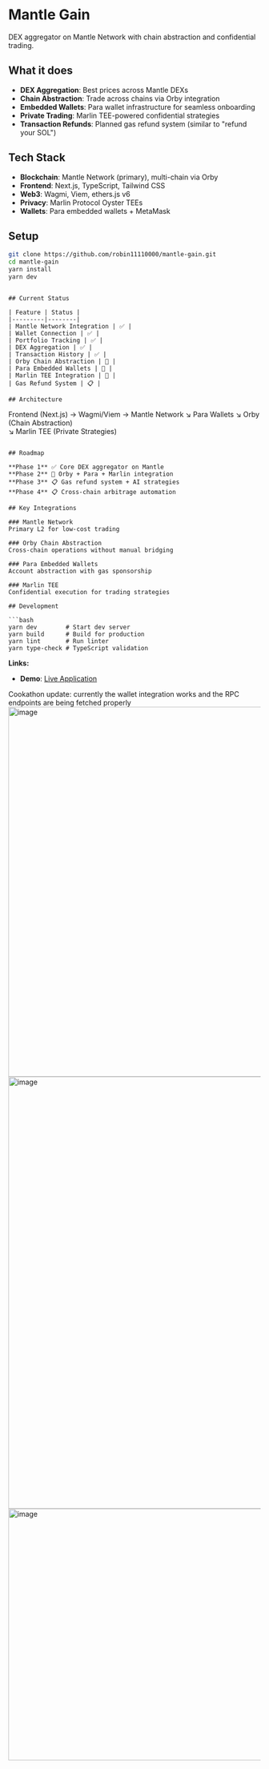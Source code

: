 # Mantle Gain

DEX aggregator on Mantle Network with chain abstraction and confidential trading.

## What it does

- **DEX Aggregation**: Best prices across Mantle DEXs
- **Chain Abstraction**: Trade across chains via Orby integration  
- **Embedded Wallets**: Para wallet infrastructure for seamless onboarding
- **Private Trading**: Marlin TEE-powered confidential strategies
- **Transaction Refunds**: Planned gas refund system (similar to "refund your SOL")

## Tech Stack

- **Blockchain**: Mantle Network (primary), multi-chain via Orby
- **Frontend**: Next.js, TypeScript, Tailwind CSS
- **Web3**: Wagmi, Viem, ethers.js v6
- **Privacy**: Marlin Protocol Oyster TEEs
- **Wallets**: Para embedded wallets + MetaMask

## Setup

```bash
git clone https://github.com/robin11110000/mantle-gain.git
cd mantle-gain
yarn install
yarn dev
```


```

## Current Status

| Feature | Status |
|---------|--------|
| Mantle Network Integration | ✅ |
| Wallet Connection | ✅ |
| Portfolio Tracking | ✅ |
| DEX Aggregation | ✅ |
| Transaction History | ✅ |
| Orby Chain Abstraction | 🔄 |
| Para Embedded Wallets | 🔄 |
| Marlin TEE Integration | 🔄 |
| Gas Refund System | 📋 |

## Architecture

```
Frontend (Next.js) → Wagmi/Viem → Mantle Network
                 ↘ Para Wallets
                 ↘ Orby (Chain Abstraction)  
                 ↘ Marlin TEE (Private Strategies)
```

## Roadmap

**Phase 1** ✅ Core DEX aggregator on Mantle  
**Phase 2** 🔄 Orby + Para + Marlin integration  
**Phase 3** 📋 Gas refund system + AI strategies  
**Phase 4** 📋 Cross-chain arbitrage automation

## Key Integrations

### Mantle Network
Primary L2 for low-cost trading

### Orby Chain Abstraction
Cross-chain operations without manual bridging

### Para Embedded Wallets  
Account abstraction with gas sponsorship

### Marlin TEE
Confidential execution for trading strategies

## Development

```bash
yarn dev        # Start dev server
yarn build      # Build for production  
yarn lint       # Run linter
yarn type-check # TypeScript validation
```

**Links:**
- **Demo**: [Live Application](https://www.youtube.com/watch?v=Tlsa3Z32Cp4)

Cookathon update:
currently the wallet integration works and the RPC endpoints are being fetched properly
<img width="1509" height="739" alt="image" src="https://github.com/user-attachments/assets/1afc1606-ab42-4287-bceb-e6ccc8d80640" />
<img width="1176" height="863" alt="image" src="https://github.com/user-attachments/assets/66fe075b-84a7-4269-a6cb-b59e441595dd" />
<img width="1128" height="503" alt="image" src="https://github.com/user-attachments/assets/499db37b-df96-498c-a8a5-5c3879dc75fa" />



